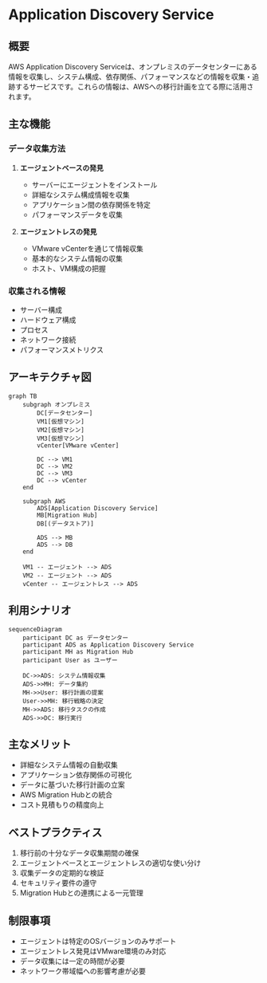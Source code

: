# Application Discovery Service

## 概要
AWS Application Discovery Serviceは、オンプレミスのデータセンターにある情報を収集し、システム構成、依存関係、パフォーマンスなどの情報を収集・追跡するサービスです。これらの情報は、AWSへの移行計画を立てる際に活用されます。

## 主な機能

### データ収集方法
1. **エージェントベースの発見**
   - サーバーにエージェントをインストール
   - 詳細なシステム構成情報を収集
   - アプリケーション間の依存関係を特定
   - パフォーマンスデータを収集

2. **エージェントレスの発見**
   - VMware vCenterを通じて情報収集
   - 基本的なシステム情報の収集
   - ホスト、VM構成の把握

### 収集される情報
- サーバー構成
- ハードウェア構成
- プロセス
- ネットワーク接続
- パフォーマンスメトリクス

## アーキテクチャ図

```mermaid
graph TB
    subgraph オンプレミス
        DC[データセンター]
        VM1[仮想マシン]
        VM2[仮想マシン]
        VM3[仮想マシン]
        vCenter[VMware vCenter]
        
        DC --> VM1
        DC --> VM2
        DC --> VM3
        DC --> vCenter
    end
    
    subgraph AWS
        ADS[Application Discovery Service]
        MB[Migration Hub]
        DB[(データストア)]
        
        ADS --> MB
        ADS --> DB
    end
    
    VM1 -- エージェント --> ADS
    VM2 -- エージェント --> ADS
    vCenter -- エージェントレス --> ADS
```

## 利用シナリオ

```mermaid
sequenceDiagram
    participant DC as データセンター
    participant ADS as Application Discovery Service
    participant MH as Migration Hub
    participant User as ユーザー

    DC->>ADS: システム情報収集
    ADS->>MH: データ集約
    MH->>User: 移行計画の提案
    User->>MH: 移行戦略の決定
    MH->>ADS: 移行タスクの作成
    ADS->>DC: 移行実行
```

## 主なメリット
- 詳細なシステム情報の自動収集
- アプリケーション依存関係の可視化
- データに基づいた移行計画の立案
- AWS Migration Hubとの統合
- コスト見積もりの精度向上

## ベストプラクティス
1. 移行前の十分なデータ収集期間の確保
2. エージェントベースとエージェントレスの適切な使い分け
3. 収集データの定期的な検証
4. セキュリティ要件の遵守
5. Migration Hubとの連携による一元管理

## 制限事項
- エージェントは特定のOSバージョンのみサポート
- エージェントレス発見はVMware環境のみ対応
- データ収集には一定の時間が必要
- ネットワーク帯域幅への影響考慮が必要
